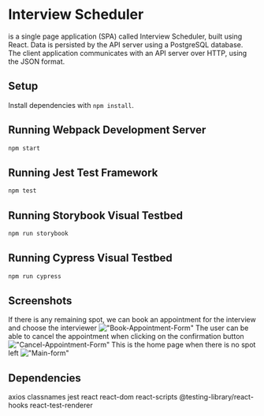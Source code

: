 # Interview Scheduler

is a single page application (SPA) called Interview Scheduler, built using React.
Data is persisted by the API server using a PostgreSQL database.
The client application communicates with an API server over HTTP, using the JSON format.


## Setup

Install dependencies with `npm install`.

## Running Webpack Development Server

```sh
npm start
```

## Running Jest Test Framework

```sh
npm test
```

## Running Storybook Visual Testbed

```sh
npm run storybook
```
## Running Cypress Visual Testbed

```sh
npm run cypress
```
## Screenshots
If there is any remaining spot, we can book an appointment for the interview and choose the interviewer
!["Book-Appointment-Form"](https://github.com/malak-dev/scheduler/blob/master/docs/Book-Appointment-Form.png?raw=true)
The user can be able to cancel the appointment when clicking on the confirmation button
!["Cancel-Appointment-Form"](https://github.com/malak-dev/scheduler/blob/master/docs/Cancel-Appointment-Form.png?raw=true)
This is the home page when there is no spot left
!["Main-form"](https://github.com/malak-dev/scheduler/blob/master/docs/full-day-form.png?raw=true)


## Dependencies
  axios
  classnames
  jest
  react
  react-dom
  react-scripts
  @testing-library/react-hooks
  react-test-renderer
